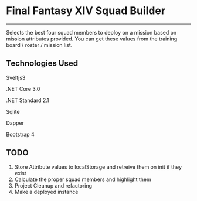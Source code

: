 # Final Fantasy XIV Squad Builder
---
Selects the best four squad members to deploy on a mission based on mission attributes provided.
You can get these values from the training board / roster / mission list.

## Technologies Used
Sveltjs3

.NET Core 3.0

.NET Standard 2.1

Sqlite

Dapper

Bootstrap 4

## TODO
1. Store Attribute values to localStorage and retreive them on init if they exist
2. Calculate the proper squad members and highlight them
3. Project Cleanup and refactoring
4. Make a deployed instance
